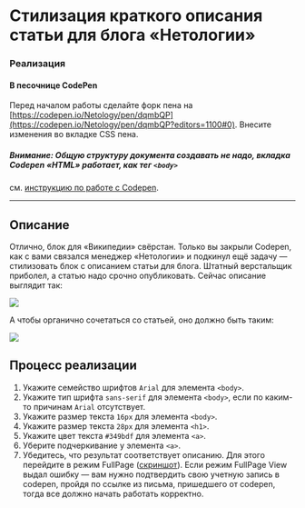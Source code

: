 # Стилизация краткого описания статьи для блога «Нетологии»

### Реализация

#### В песочнице CodePen

Перед началом работы сделайте форк пена на [https://codepen.io/Netology/pen/dqmbQP](https://codepen.io/Netology/pen/dqmbQP?editors=1100#0). Внесите изменения во вкладке CSS пена.

##### Внимание: Общую структуру документа создавать не надо, вкладка Codepen «HTML» работает, как тег `<body>`
см. [инструкцию по работе с Codepen](https://github.com/netology-code/guides/tree/master/codepen).

---

## Описание

Отлично, блок для «Википедии» свёрстан. Только вы закрыли Codepen, как с вами связался менеджер «Нетологии» и подкинул ещё задачу &mdash; стилизовать блок с описанием статьи для блога. Штатный верстальщик приболел, а статью надо срочно опубликовать. Сейчас описание выглядит так:

![](https://netology-code.github.io/html-2-homeworks/sources/lection-1-1-task-2-article-before.png)

А чтобы органично сочетаться со статьей, оно должно быть таким:

![](https://netology-code.github.io/html-2-homeworks/sources/lection-1-1-task-2-article-after.png)

## Процесс реализации

1. Укажите семейство шрифтов `Arial` для элемента `<body>`.
2. Укажите тип шрифта `sans-serif` для элемента `<body>`, если по каким-то причинам `Arial` отсутствует.
3. Укажите размер текста `16px` для элемента `<body>`.
4. Укажите размер текста `28px` для элемента `<h1>`.
5. Укажите цвет текста `#349bdf` для элемента `<a>`.
6. Уберите подчеркивание у элемента `<a>`.
7. Убедитесь, что результат соответствует описанию. Для этого перейдите в режим FullPage ([скриншот](/sources/screen.md)). Если режим FullPage View выдал ошибку — вам нужно подтвердить свою учетную запись в codepen, пройдя по ссылке из письма, пришедшего от codepen, тогда все должно начать работать корректно.

